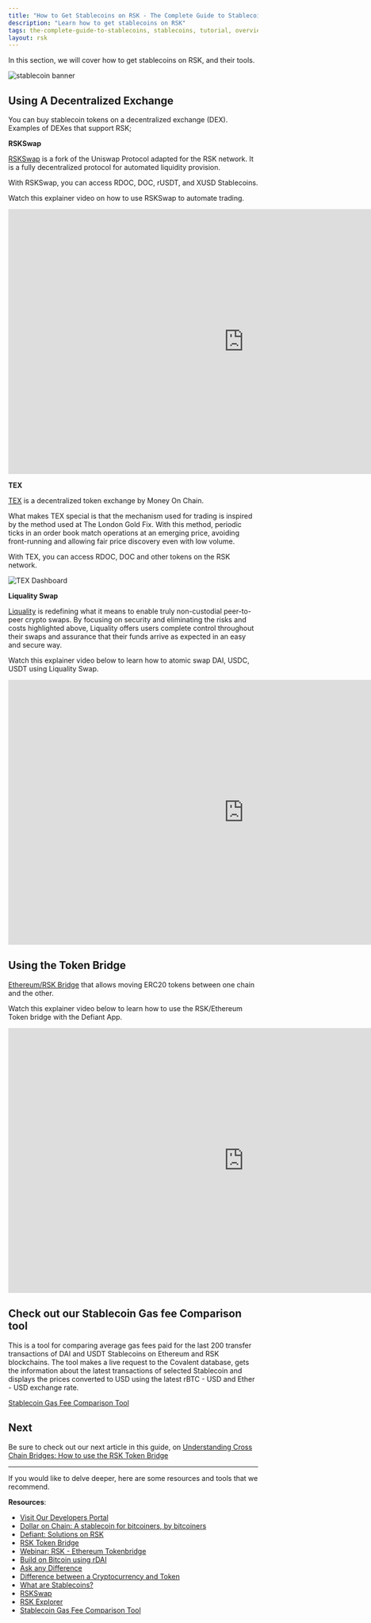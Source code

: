 ```yaml
---
title: "How to Get Stablecoins on RSK - The Complete Guide to Stablecoins"
description: "Learn how to get stablecoins on RSK"
tags: the-complete-guide-to-stablecoins, stablecoins, tutorial, overview, guides, tokens, defiant, tokenbridge, cross-chain, bridge, web3, bitcoin, rsk, peer-to-peer, blockchain
layout: rsk
---
```


In this section, we will cover how to get stablecoins on RSK, and their tools.

![stablecoin banner](/assets/img/guides/stablecoin/stablecoin-overview-banner.jpg)

## Using A Decentralized Exchange

You can buy stablecoin tokens on a decentralized exchange (DEX). Examples of DEXes that support RSK;

**RSKSwap**

[RSKSwap](https://app.rskswap.com/swap) is a fork of the Uniswap Protocol adapted for the RSK network. It is a fully decentralized protocol for automated liquidity provision.

With RSKSwap, you can access RDOC, DOC, rUSDT, and XUSD Stablecoins.

Watch this explainer video on how to use RSKSwap to automate trading.

<div class="video-container">
  <iframe width="949" height="534" src="https://youtube.com/embed/cLKZSH7gqxI"   frameborder="0" allow="accelerometer; autoplay; encrypted-media; gyroscope; picture-in-picture" allowfullscreen></iframe>
</div>

**TEX**

[TEX](https://tex.moneyonchain.com/) is a decentralized token exchange by Money On Chain.

What makes TEX special is that the mechanism used for trading is inspired by the method used at The London Gold Fix.  With this method, periodic ticks in an order book match operations at an emerging price, avoiding front-running and allowing fair price discovery even with low volume.

With TEX, you can access RDOC, DOC and other tokens on the RSK network.

![TEX Dashboard](/assets/img/guides/stablecoin/tex-dashboard.png)

**Liquality Swap**

[Liquality](https://liquality.io/atomic-swap-dapp.html) is redefining what it means to enable truly non-custodial peer-to-peer crypto swaps. By focusing on security and eliminating the risks and costs highlighted above, Liquality offers users complete control throughout their swaps and assurance that their funds arrive as expected in an easy and secure way.

Watch this explainer video below to learn how to atomic swap DAI, USDC, USDT using Liquality Swap.

<div class="video-container">
  <iframe width="949" height="534" src="https://youtube.com/embed/G8zcvEy2Ccw"   frameborder="0" allow="accelerometer; autoplay; encrypted-media; gyroscope; picture-in-picture" allowfullscreen></iframe>
</div>

## Using the Token Bridge

[Ethereum/RSK Bridge](https://developers.rsk.co/tools/tokenbridge/) that allows moving ERC20 tokens between one chain and the other.

Watch this explainer video below to learn how to use the RSK/Ethereum Token bridge with the Defiant App.

<div class="video-container">
  <iframe width="949" height="534" src="https://youtube.com/embed/rjxuQnJ-jv0"   frameborder="0" allow="accelerometer; autoplay; encrypted-media; gyroscope; picture-in-picture" allowfullscreen></iframe>
</div>

## Check out our Stablecoin Gas fee Comparison tool 

This is a tool for comparing average gas fees paid for the last 200 transfer transactions of DAI and USDT Stablecoins on Ethereum and RSK blockchains. The tool makes a live request to the Covalent database, gets the information about the latest transactions of selected Stablecoin and displays the prices converted to USD using the latest rBTC - USD and Ether - USD exchange rate.

[Stablecoin Gas Fee Comparison Tool](https://stablecoins.rsk.co/)

## Next

Be sure to check out our next article in this guide,
on [Understanding Cross Chain Bridges: How to use the RSK Token Bridge](/guides/stablecoin/how-to-use-rsk-tokenbridge/)

----

If you would like to delve deeper, here are some resources and tools that we recommend.

**Resources**:

- [Visit Our Developers Portal](https://github.com/rsksmart/devportal) 
- [Dollar on Chain: A stablecoin for bitcoiners, by bitcoiners](https://moneyonchain.com/blog/dollar-on-chain-chain-a-bitcoin-stablecoin-by-bitcoiners/)
- [Defiant: Solutions on RSK](https://developers.rsk.co/solutions/defiant/)
- [RSK Token Bridge](https://tokenbridge.rsk.co/)
- [Webinar: RSK - Ethereum Tokenbridge](https://youtu.be/3ZOvpLE3MvM)
- [Build on Bitcoin using rDAI](https://youtu.be/2yApyI9Zvu8)
- [Ask any Difference](https://askanydifference.com/)
- [Difference between a Cryptocurrency and Token](https://developers.rsk.co/kb/get-crypto-on-rsk/cryptocurrency-vs-token/)
- [What are Stablecoins?](https://youtu.be/JHzyQS1rc_s)
- [RSKSwap](https://app.rskswap.com/swap)
- [RSK Explorer](https://explorer.rsk.co/)
- [Stablecoin Gas Fee Comparison Tool](https://stablecoins.rsk.co/)